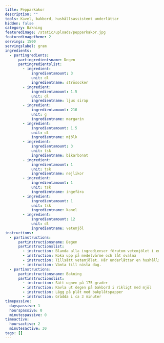 ```yaml
---
title: Pepparkakor
description: ""
tools: Kavel, bakbord, hushållsassistent underlättar
hidden: false
category: Bakning
featuredimage: /static/uploads/pepparkakor.jpg
featuredimagetheme: 2
servings: 1500
servingslabel: gram
ingredients:
  - partingredients:
      partingredientsname: Degen
      partingredientslist:
        - ingredient:
            ingredientamount: 3
            unit: dl
            ingredientname: strösocker
        - ingredient:
            ingredientamount: 1.5
            unit: dl
            ingredientname: ljus sirap
        - ingredient:
            ingredientamount: 210
            unit: g
            ingredientname: margarin
        - ingredient:
            ingredientamount: 1.5
            unit: dl
            ingredientname: mjölk
        - ingredient:
            ingredientamount: 3
            unit: tsk
            ingredientname: bikarbonat
        - ingredient:
            ingredientamount: 1
            unit: tsk
            ingredientname: nejlikor
        - ingredient:
            ingredientamount: 1
            unit: tsk
            ingredientname: ingefära
        - ingredient:
            ingredientamount: 1
            unit: tsk
            ingredientname: kanel
        - ingredient:
            ingredientamount: 12
            unit: dl
            ingredientname: vetemjöl
instructions:
  - partinstructions:
      partinstructionsname: Degen
      partinstructionslist:
        - instruction: Blanda alla ingredienser förutom vetemjölet i en kastrull
        - instruction: Koka upp på medelvärme och låt svalna
        - instruction: Tillsätt vetemjölet. Här underlättar en hushållsassistent.
        - instruction: Vänta till nästa dag.
  - partinstructions:
      partinstructionsname: Bakning
      partinstructionslist:
        - instruction: Sätt ugnen på 175 grader
        - instruction: Kavla ut degen på bakbord i rikligt med mjöl
        - instruction: Lägg på plåt med bakplåtspapper
        - instruction: Grädda i ca 3 minuter
timepassive:
  dayspassive: 1
  hourspassive: 0
  minutespassive: 0
timeactive:
  hoursactive: 2
  minutesactive: 30
tags: []
---
```


